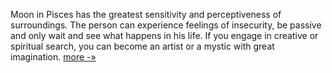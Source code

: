 Moon in Pisces has the greatest sensitivity and perceptiveness of surroundings. The person can experience feelings of insecurity, be passive and only wait and see what happens in his life. If you engage in creative or spiritual search, you can become an artist or a mystic with great imagination. [more -»](https://horoscopes.astro-seek.com/moon-lunar-sign/pisces)